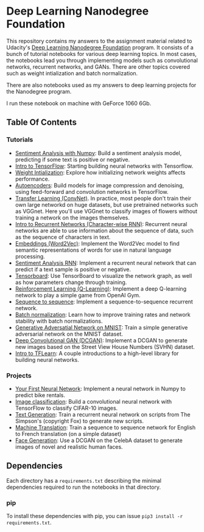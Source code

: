 # Deep Learning Nanodegree Foundation

This repository contains my answers to the assignment material related to Udacity's [Deep Learning Nanodegree Foundation](https://www.udacity.com/course/deep-learning-nanodegree-foundation--nd101) program. It consists of a bunch of tutorial notebooks for various deep learning topics. In most cases, the notebooks lead you through implementing models such as convolutional networks, recurrent networks, and GANs. There are other topics covered such as weight intialization and batch normalization.

There are also notebooks used as my answers to deep learning projects for the Nanodegree program.

I run these notebook on machine with GeForce 1060 6Gb.   

## Table Of Contents

### Tutorials

* [Sentiment Analysis with Numpy](https://github.com/riched158/DeepLearning/tree/master/sentiment-network): Build a sentiment analysis model, predicting if some text is positive or negative.
* [Intro to TensorFlow](https://github.com/riched158/DeepLearning/tree/master/intro_to_tensorflow): Starting building neural networks with Tensorflow.
* [Weight Intialization](https://github.com/riched158/DeepLearning/tree/master/weight-initialization): Explore how initializing network weights affects performance.
* [Autoencoders](https://github.com/udacity/deep-learning/tree/master/autoencoder): Build models for image compression and denoising, using feed-forward and convolution networks in TensorFlow.
* [Transfer Learning (ConvNet)](https://github.com/udacity/deep-learning/tree/master/transfer-learning). In practice, most people don't train their own large networkd on huge datasets, but use pretrained networks such as VGGnet. Here you'll use VGGnet to classify images of flowers without training a network on the images themselves.
* [Intro to Recurrent Networks (Character-wise RNN)](https://github.com/udacity/deep-learning/tree/master/intro-to-rnns): Recurrent neural networks are able to use information about the sequence of data, such as the sequence of characters in text.
* [Embeddings (Word2Vec)](https://github.com/udacity/deep-learning/tree/master/embeddings): Implement the Word2Vec model to find semantic representations of words for use in natural language processing.
* [Sentiment Analysis RNN](https://github.com/udacity/deep-learning/tree/master/sentiment-rnn): Implement a recurrent neural network that can predict if a text sample is positive or negative.
* [Tensorboard](https://github.com/udacity/deep-learning/tree/master/tensorboard): Use TensorBoard to visualize the network graph, as well as how parameters change through training.
* [Reinforcement Learning (Q-Learning)](https://github.com/udacity/deep-learning/tree/master/reinforcement): Implement a deep Q-learning network to play a simple game from OpenAI Gym.
* [Sequence to sequence](https://github.com/udacity/deep-learning/tree/master/seq2seq): Implement a sequence-to-sequence recurrent network.
* [Batch normalization](https://github.com/udacity/deep-learning/tree/master/batch-norm): Learn how to improve training rates and network stability with batch normalizations.
* [Generative Adversatial Network on MNIST](https://github.com/udacity/deep-learning/tree/master/gan_mnist): Train a simple generative adversarial network on the MNIST dataset.
* [Deep Convolutional GAN (DCGAN)](https://github.com/udacity/deep-learning/tree/master/dcgan-svhn): Implement a DCGAN to generate new images based on the Street View House Numbers (SVHN) dataset.
* [Intro to TFLearn](https://github.com/udacity/deep-learning/tree/master/intro-to-tflearn): A couple introductions to a high-level library for building neural networks.

### Projects

* [Your First Neural Network](https://github.com/riched158/DeepLearning/tree/master/first-neural-network): Implement a neural network in Numpy to predict bike rentals.
* [Image classification](https://github.com/udacity/deep-learning/tree/master/image-classification): Build a convolutional neural network with TensorFlow to classify CIFAR-10 images.
* [Text Generation](https://github.com/udacity/deep-learning/tree/master/tv-script-generation): Train a recurrent neural network on scripts from The Simpson's (copyright Fox) to generate new scripts.
* [Machine Translation](https://github.com/udacity/deep-learning/tree/master/language-translation): Train a sequence to sequence network for English to French translation (on a simple dataset)
* [Face Generation](https://github.com/udacity/deep-learning/tree/master/face_generation): Use a DCGAN on the CelebA dataset to generate images of novel and realistic human faces.


## Dependencies

Each directory has a `requirements.txt` describing the minimal dependencies required to run the notebooks in that directory.

### pip

To install these dependencies with pip, you can issue `pip3 install -r requirements.txt`.
